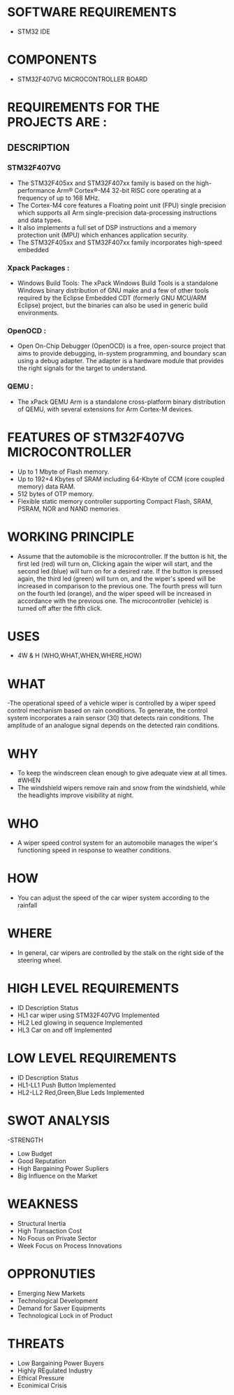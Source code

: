 # SOFTWARE REQUIREMENTS #
- STM32 IDE
# COMPONENTS
- STM32F407VG MICROCONTROLLER BOARD
# REQUIREMENTS FOR THE PROJECTS ARE :
## DESCRIPTION
### STM32F407VG
- The STM32F405xx and STM32F407xx family is based on the high-performance Arm® Cortex®-M4 32-bit RISC core operating at a frequency of up to 168 MHz. 
- The Cortex-M4 core features a Floating point unit (FPU) single precision which supports all Arm single-precision data-processing instructions and data types. 
- It also implements a full set of DSP instructions and a memory protection unit (MPU) which enhances application security. 
- The STM32F405xx and STM32F407xx family incorporates high-speed embedded
### Xpack Packages :
- Windows Build Tools: The xPack Windows Build Tools is a standalone Windows binary distribution of GNU make and a few of other tools required by the Eclipse Embedded CDT (formerly GNU MCU/ARM Eclipse) project, but the binaries can also be used in generic build environments.
### OpenOCD :
- Open On-Chip Debugger (OpenOCD) is a free, open-source project that aims to provide debugging, in-system programming, and boundary scan using a debug adapter. The adapter is a hardware module that provides the right signals for the target to understand.
### QEMU :
- The xPack QEMU Arm is a standalone cross-platform binary distribution of QEMU, with several extensions for Arm Cortex-M devices.
# FEATURES OF STM32F407VG MICROCONTROLLER
- Up to 1 Mbyte of Flash memory.
- Up to 192+4 Kbytes of SRAM including 64-Kbyte of CCM (core coupled memory) data RAM.
- 512 bytes of OTP memory.
- Flexible static memory controller supporting Compact Flash, SRAM, PSRAM, NOR and NAND memories.
# WORKING PRINCIPLE
- Assume that the automobile is the microcontroller. If the button is hit, the first led (red) will turn on, Clicking again the wiper will start, and the second led (blue) will turn on for a desired rate. If the button is pressed again, the third led (green) will turn on, and the wiper's speed will be increased in comparison to the previous one. The fourth press will turn on the fourth led (orange), and the wiper speed will be increased in accordance with the previous one. The microcontroller (vehicle) is turned off after the fifth click.
# USES
- 4W & H (WHO,WHAT,WHEN,WHERE,HOW)
# WHAT
-The operational speed of a vehicle wiper is controlled by a wiper speed control mechanism based on rain conditions. To generate, the control system incorporates a rain sensor (30) that detects rain conditions. The amplitude of an analogue signal depends on the detected rain conditions.

# WHY
- To keep the windscreen clean enough to give adequate view at all times. #WHEN
- The windshield wipers remove rain and snow from the windshield, while the headlights improve visibility at night.
# WHO
- A wiper speed control system for an automobile manages the wiper's functioning speed in response to weather conditions.
# HOW
- You can adjust the speed of the car wiper system according to the rainfall
# WHERE
- In general, car wipers are controlled by the stalk on the right side of the steering wheel.
# HIGH LEVEL REQUIREMENTS
- ID	Description	Status
- HL1	car wiper using STM32F407VG	Implemented
- HL2	Led glowing in sequence	Implemented
- HL3	Car on and off	Implemented
# LOW LEVEL REQUIREMENTS
- ID	Description	Status
- HL1-LL1	Push Button	Implemented
- HL2-LL2	Red,Green,Blue Leds	Implemented
# SWOT ANALYSIS
-STRENGTH
- Low Budget
- Good Reputation
- High Bargaining Power Supliers
- Big Influence on the Market
# WEAKNESS
- Structural Inertia
- High Transaction Cost
- No Focus on Private Sector
- Week Focus on Process Innovations
# OPPRONUTIES
- Emerging New Markets
- Technological Development
- Demand for Saver Equipments
- Technological Lock in of Product
# THREATS
- Low Bargaining Power Buyers
- Highly REgulated Industry
- Ethical Pressure
- Econimical Crisis
